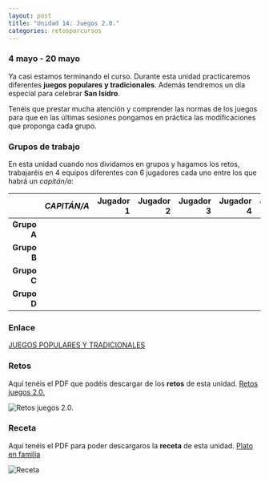 ```yaml
---
layout: post
title: "Unidad 14: Juegos 2.0."
categories: retosporcursos
---
```


### **4 mayo - 20 mayo**

Ya casi estamos terminando el curso. Durante esta unidad practicaremos diferentes **juegos populares y tradicionales**. Además tendremos un día especial para celebrar **San Isidro**.

Tenéis que prestar mucha atención y comprender las normas de los juegos para que en las últimas sesiones pongamos en práctica las modificaciones que proponga cada grupo.

### **Grupos de trabajo**

En esta unidad cuando nos dividamos en grupos y hagamos los retos, trabajaréis en 4 equipos diferentes con 6 jugadores cada uno entre los que habrá un *capitán/a*:

|      |*CAPITÁN/A*|Jugador 1|Jugador 2|Jugador 3|Jugador 4|Jugador 5|
|-----:|-----:|-----:|-----:|-----:|----:|----:|
|**Grupo A**|      |      |      |      |     |
|**Grupo B**|      |      |      |      |     |
|**Grupo C**|      |      |      |      |     |
|**Grupo D**|      |      |      |      |     |

### **Enlace** 

[JUEGOS POPULARES Y TRADICIONALES](https://danieledufis.github.io/juegospopularesytradicionales/juegospopularesytradicionales)

### **Retos** 

Aquí tenéis el PDF que podéis descargar de los **retos** de esta unidad.
[Retos juegos 2.0.](https://danieledufis.github.io/pdfs/Juegos2.0.-retos-4.pdf)

![Retos juegos 2.0.](https://danieledufis.github.io/images_text/Juegos2.0.-retos-4_page-0001.jpg)

### **Receta** 

Aquí tenéis el PDF para poder descargaros la **receta** de esta unidad.
[Plato en familia](https://danieledufis.github.io/images_text/RECETA-Familia_page-0001.jpg)

![Receta](https://danieledufis.github.io/images_text/RECETA-Familia_page-0001.jpg)

[Juegos 2.0.]:../../pdfs/Juegos2.0.-retos-4.pdf
[Plato en familia]:../../pdfs/danieledufis.github.io/pdfs/RECETA%20EN%20FAMILIA.pdf
